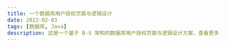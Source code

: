 ```yaml
---
title: 一个数据库用户授权页面与逻辑设计
date: 2022-02-03
tags: [数据库, Java]
description: 这是一个基于 B-S 架构的数据库用户授权页面与逻辑设计方案，查看更多
---
```


